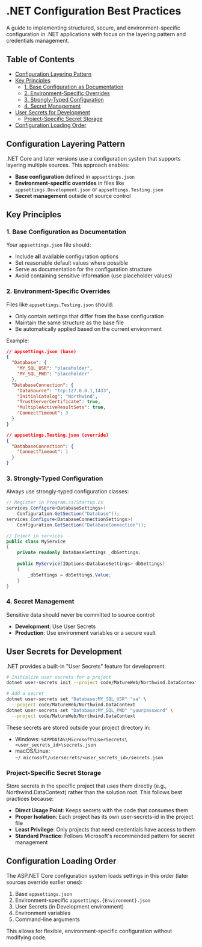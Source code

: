 # .NET Configuration Best Practices

A guide to implementing structured, secure, and environment-specific configuration in .NET applications
with focus on the layering pattern and credentials management.

## Table of Contents

- [Configuration Layering Pattern](#configuration-layering-pattern)
- [Key Principles](#key-principles)
  - [1. Base Configuration as Documentation](#1-base-configuration-as-documentation)
  - [2. Environment-Specific Overrides](#2-environment-specific-overrides)
  - [3. Strongly-Typed Configuration](#3-strongly-typed-configuration)
  - [4. Secret Management](#4-secret-management)
- [User Secrets for Development](#user-secrets-for-development)
  - [Project-Specific Secret Storage](#project-specific-secret-storage)
- [Configuration Loading Order](#configuration-loading-order)

## Configuration Layering Pattern

.NET Core and later versions use a configuration system that supports layering
multiple sources. This approach enables:

- **Base configuration** defined in `appsettings.json`
- **Environment-specific overrides** in files like `appsettings.Development.json`
  or `appsettings.Testing.json`
- **Secret management** outside of source control

## Key Principles

### 1. Base Configuration as Documentation

Your `appsettings.json` file should:
- Include **all** available configuration options
- Set reasonable default values where possible
- Serve as documentation for the configuration structure
- Avoid containing sensitive information (use placeholder values)

### 2. Environment-Specific Overrides

Files like `appsettings.Testing.json` should:
- Only contain settings that differ from the base configuration
- Maintain the same structure as the base file
- Be automatically applied based on the current environment

Example:
```json
// appsettings.json (base)
{
  "Database": {
    "MY_SQL_USR": "placeholder",
    "MY_SQL_PWD": "placeholder"
  },
  "DatabaseConnection": {
    "DataSource": "tcp:127.0.0.1,1433",
    "InitialCatalog": "Northwind",
    "TrustServerCertificate": true,
    "MultipleActiveResultSets": true,
    "ConnectTimeout": 3
  }
}

// appsettings.Testing.json (override)
{
  "DatabaseConnection": {
    "ConnectTimeout": 1
  }
}
```

### 3. Strongly-Typed Configuration

Always use strongly-typed configuration classes:

```csharp
// Register in Program.cs/Startup.cs
services.Configure<DatabaseSettings>(
    Configuration.GetSection("Database"));
services.Configure<DatabaseConnectionSettings>(
    Configuration.GetSection("DatabaseConnection"));

// Inject in services
public class MyService
{
    private readonly DatabaseSettings _dbSettings;
    
    public MyService(IOptions<DatabaseSettings> dbSettings)
    {
        _dbSettings = dbSettings.Value;
    }
}
```

### 4. Secret Management

Sensitive data should never be committed to source control:

- **Development**: Use User Secrets
- **Production**: Use environment variables or a secure vault

## User Secrets for Development

.NET provides a built-in "User Secrets" feature for development:

```bash
# Initialize user secrets for a project
dotnet user-secrets init --project code/MatureWeb/Northwind.DataContext

# Add a secret
dotnet user-secrets set "Database:MY_SQL_USR" "sa" \
  --project code/MatureWeb/Northwind.DataContext
dotnet user-secrets set "Database:MY_SQL_PWD" "yourpassword" \
  --project code/MatureWeb/Northwind.DataContext
```

These secrets are stored outside your project directory in:
- Windows: `%APPDATA%\Microsoft\UserSecrets\<user_secrets_id>\secrets.json`
- macOS/Linux: `~/.microsoft/usersecrets/<user_secrets_id>/secrets.json`

### Project-Specific Secret Storage

Store secrets in the specific project that uses them directly (e.g., Northwind.DataContext) rather 
than the solution root. This follows best practices because:

- **Direct Usage Point**: Keeps secrets with the code that consumes them
- **Proper Isolation**: Each project has its own user-secrets-id in the project file
- **Least Privilege**: Only projects that need credentials have access to them
- **Standard Practice**: Follows Microsoft's recommended pattern for secret management

## Configuration Loading Order

The ASP.NET Core configuration system loads settings in this order
(later sources override earlier ones):

1. Base `appsettings.json`
2. Environment-specific `appsettings.{Environment}.json`
3. User Secrets (in Development environment)
4. Environment variables
5. Command-line arguments

This allows for flexible, environment-specific configuration without modifying code.